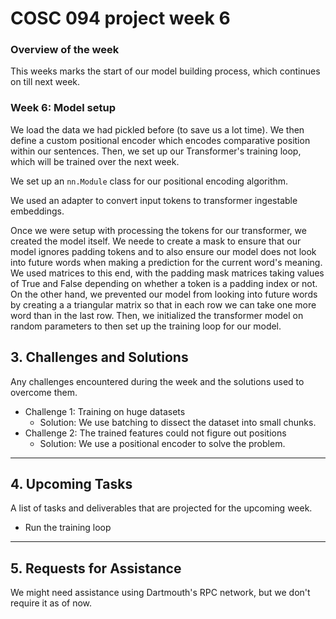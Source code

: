 # COSC 094 project week 6
### Overview of the week
This weeks marks the start of our model building process, which continues on till next week.

### Week 6: Model setup
We load the data we had pickled before (to save us a lot time). We then define a custom positional encoder which encodes comparative position within our sentences. Then, we set up our Transformer's training loop, which will be trained over the next week.

We set up an ```nn.Module``` class for our positional encoding algorithm.

We used an adapter to convert input tokens to transformer ingestable embeddings.

Once we were setup with processing the tokens for our transformer, we created the model itself. We neede to create a mask to ensure that our model ignores padding tokens and to also ensure our model does not look into future words when making a prediction for the current word's meaning. We used matrices to this end, with the padding mask matrices taking values of True and False depending on whether a token is a padding index or not. On the other hand, we prevented our model from looking into future words by creating a a triangular matrix so that in each row we can take one more word than in the last row. Then, we initialized the transformer model on random parameters to then set up the training loop for our model.

## 3. Challenges and Solutions

Any challenges encountered during the week and the solutions used to overcome them.

- Challenge 1: Training on huge datasets
  - Solution: We use batching to dissect the dataset into small chunks.
- Challenge 2: The trained features could not figure out positions
  - Solution: We use a positional encoder to solve the problem.

---

## 4. Upcoming Tasks

A list of tasks and deliverables that are projected for the upcoming week.

- Run the training loop

---
## 5. Requests for Assistance

We might need assistance using Dartmouth's RPC network, but we don't require it as of now.